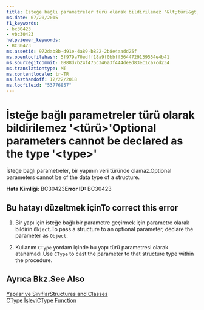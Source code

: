 ```yaml
---
title: İsteğe bağlı parametreler türü olarak bildirilemez '&lt;türü&gt;'
ms.date: 07/20/2015
f1_keywords:
- bc30423
- vbc30423
helpviewer_keywords:
- BC30423
ms.assetid: 972dab8b-d91e-4a89-b822-2b8e4aadd25f
ms.openlocfilehash: 5f979a70edff18a9f0bbff3644729139554e4b41
ms.sourcegitcommit: 0888d7b24f475c346a3f444de8d83ec1ca7cd234
ms.translationtype: MT
ms.contentlocale: tr-TR
ms.lasthandoff: 12/22/2018
ms.locfileid: "53776857"
---
```

# <a name="optional-parameters-cannot-be-declared-as-the-type-lttypegt"></a><span data-ttu-id="52866-102">İsteğe bağlı parametreler türü olarak bildirilemez '&lt;türü&gt;'</span><span class="sxs-lookup"><span data-stu-id="52866-102">Optional parameters cannot be declared as the type '&lt;type&gt;'</span></span>
<span data-ttu-id="52866-103">İsteğe bağlı parametreler, bir yapının veri türünde olamaz.</span><span class="sxs-lookup"><span data-stu-id="52866-103">Optional parameters cannot be of the data type of a structure.</span></span>  
  
 <span data-ttu-id="52866-104">**Hata Kimliği:** BC30423</span><span class="sxs-lookup"><span data-stu-id="52866-104">**Error ID:** BC30423</span></span>  
  
## <a name="to-correct-this-error"></a><span data-ttu-id="52866-105">Bu hatayı düzeltmek için</span><span class="sxs-lookup"><span data-stu-id="52866-105">To correct this error</span></span>  
  
1.  <span data-ttu-id="52866-106">Bir yapı için isteğe bağlı bir parametre geçirmek için parametre olarak bildirin `Object`.</span><span class="sxs-lookup"><span data-stu-id="52866-106">To pass a structure to an optional parameter, declare the parameter as `Object`.</span></span>  
  
2.  <span data-ttu-id="52866-107">Kullanım `CType` yordam içinde bu yapı türü parametresi olarak atanamadı.</span><span class="sxs-lookup"><span data-stu-id="52866-107">Use `CType` to cast the parameter to that structure type within the procedure.</span></span>  
  
## <a name="see-also"></a><span data-ttu-id="52866-108">Ayrıca Bkz.</span><span class="sxs-lookup"><span data-stu-id="52866-108">See Also</span></span>  
 [<span data-ttu-id="52866-109">Yapılar ve Sınıflar</span><span class="sxs-lookup"><span data-stu-id="52866-109">Structures and Classes</span></span>](../../visual-basic/programming-guide/language-features/data-types/structures-and-classes.md)  
 [<span data-ttu-id="52866-110">CType İşlevi</span><span class="sxs-lookup"><span data-stu-id="52866-110">CType Function</span></span>](../../visual-basic/language-reference/functions/ctype-function.md)
